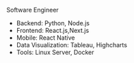 Software Engineer

- Backend: Python, Node.js
- Frontend: React.js,Next.js
- Mobile: React Native
- Data Visualization: Tableau, Highcharts
- Tools: Linux Server, Docker
